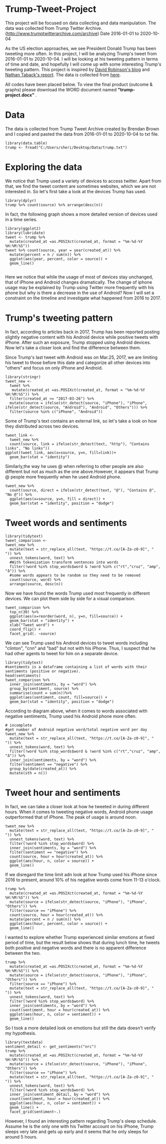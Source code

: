 # Trump-Tweet-Project
This project will be focused on data collecting and data manipulation. The data was collected from Trump Twitter Archive. (http://www.trumptwitterarchive.com/archive) 
Date 2016-01-01 to 2020-10-04


As the US election approaches, we see President Donald Trump has been tweeting more often. In this project, I will be analyzing Trump's tweet from 2016-01-01 to 2020-10-04. I will be looking at his tweeting pattern in terms of time and date, and hopefully I will come up with some interesting Trump's tweeting pattern. 
This project is inspired by [David Robinson's blog](http://varianceexplained.org/r/trump-tweets/) and [Nathan Taback's report](http://utstat.toronto.edu/~nathan/teaching/sta4002/Class4/trumptweets-students.html). The data is collected from [here](http://www.trumptwitterarchive.com/). 

All codes have been placed below. To view the final product (outcome & graphs) please download the WORD document named <strong> "trump-project.docx" </strong>. 

# Data
The data is collected from Trump Tweet Archive created by Brendan Brown and I copied and pasted the data from 2016-01-01 to 2020-10-04 to txt file. 
```{r message=FALSE, warning=FALSE}
library(data.table)
trump <- fread("C:/Users/sheri/Desktop/Data/trump.txt")
```
# Exploring the data
We notice that Trump used a variety of devices to access twitter. Apart from that, we find the tweet content are sometimes websites, which we are not interested in. So let's first  take a look at the devices Trump has used. 
```{r message=FALSE, warning=FALSE}
library(dplyr)
trump %>% count(source) %>% arrange(desc(n))
```
In fact, the following graph shows a more detailed version of devices used in a time series. 
```{r message=FALSE, warning=FALSE}
library(ggplot2)
library(lubridate)
tweet <- trump %>% 
  mutate(created_at =as.POSIXct(created_at, format = "%m-%d-%Y %H:%M:%S"))
tweet %>% count(source, year = year(created_at)) %>%
  mutate(percent = n / sum(n)) %>%
  ggplot(aes(year, percent, color = source)) +
  geom_line()
  
```   

Here we notice that while the usage of most of devices stay unchanged, that of iPhone and Android changes dramatically. The change of iphone usage may be explained by Trump using Twitter more frequently with his phone but why is there a decrease in the use of Android? Now I will set a constraint on the timeline and investigate what happened from 2016 to 2017. 

# Trump's tweeting pattern
In fact, according to articles back in 2017, Trump has been reported posting slightly negative content with his Android device while positive tweets with iPhone. After such an exposure, Trump stopped using Android devices. Now let's take a closer look and find the difference between them. 

Since Trump's last tweet with Android was on Mar.25, 2017, we are limiting his tweet to those before this date and categorize all other devices into "others" and focus on only iPhone and Android. 

```{r message=FALSE, warning=FALSE}
library(stringr)
tweet_new <- 
  tweet %>% 
   mutate(created_at =as.POSIXct(created_at, format = "%m-%d-%Y %H:%M:%S")) %>%
  filter(created_at <= "2017-03-26") %>%
  mutate(source = ifelse(str_detect(source, "iPhone"), "iPhone", ifelse(str_detect(source, "Android"), "Android", "Others"))) %>%
  filter(source %in% c("iPhone", "Android"))
```

Some of Trump's text contains an external link, so let's take a look on how they distributed across two devices. 
```{r}
tweet_link <- 
  tweet_new %>% 
  count(source, link = ifelse(str_detect(text, "http"), "Contains links", "No links"))
ggplot(tweet_link, aes(x=source, y=n, fill=link))+
  geom_bar(stat = "identity")
```

Similarly,the way he uses @ when referring to other people are also different but not as much as the one above.However, it appears that Trump @ people more frequently when he used Android phone. 
```{r}
tweet_new %>% 
  count(source, direct = ifelse(str_detect(text, "@"), "Contains @", "No @")) %>%
  ggplot(aes(x=source, y=n, fill = direct)) +
  geom_bar(stat = "identity", position = "dodge")
```

# Tweet words and sentiments

```{r message=FALSE, warning=FALSE}
library(tidytext)
tweet_comparison <- 
tweet_new %>% 
  mutate(text = str_replace_all(text, "https://t.co/[A-Za-z0-9]", " ")) %>%
  unnest_tokens(word, text) %>% 
  #With tokenization transform sentences into words
  filter(!word %in% stop_words$word & !word %in% c("rt","cruz", "amp", "â")) %>%
  #some words appears to be random so they need to be removed
  count(source, word) %>%
  arrange(source, desc(n))
```
Now we have found the words Trump used most frequently in different devices. We can plot them side by side for a visual comparison. 
```{r message=FALSE, warning=FALSE}
tweet_comparison %>% 
  top_n(30) %>% 
  ggplot(aes(x=reorder(word, n), y=n, fill=source)) +
  geom_bar(stat = "identity") +
  xlab("Tweet word") +
  coord_flip() +
  facet_grid(. ~source)
```
We can see Trump used his Android devices to tweet words including "clinton", "cnn" and "bad" but not with his iPhone. Thus, I suspect that he had other agents to tweet for him on a separate device.

```{r message=FALSE, warning=FALSE}
library(tidytext)
#sentiments is a dataframe containing a list of words with their sentiments (positive or negative).
head(sentiments)
tweet_comparison %>%
  inner_join(sentiments, by = "word") %>%
  group_by(sentiment, source) %>%
  summarise(count = sum(n))%>%
  ggplot(aes(sentiment, count, fill=source)) +
  geom_bar(stat = "identity", position = "dodge")
```

According to diagram above, when it comes to words associated with negative sentiments, Trump used his Android phone more often. 
```{r}
# incomplete
#get number of Android negative word/total negative word per day 
tweet_new %>%
  mutate(text = str_replace_all(text, "https://t.co/[A-Za-z0-9]", " ")) %>%
  unnest_tokens(word, text) %>% 
  filter(!word %in% stop_words$word & !word %in% c("rt","cruz", "amp", "â")) %>%
  inner_join(sentiments, by = "word") %>%
  filter(sentiment == "negative") %>%
  group_by(date(created_at)) %>%
  mutate(sth = n())
```


# Tweet hour and sentiments
In fact, we can take a closer look at how he tweeted in during different hours. When it comes to tweeting negative words, Android phone usage outperformed that of iPhone. The peak of usage is around noon. 
```{r}
tweet_new %>%
  mutate(text = str_replace_all(text, "https://t.co/[A-Za-z0-9]", " ")) %>%
  unnest_tokens(word, text) %>%
  filter(!word %in% stop_words$word) %>%
  inner_join(sentiments, by = "word") %>%
  filter(sentiment == "negative") %>%
  count(source, hour = hour(created_at)) %>%
  ggplot(aes(hour, n, color = source)) +
  geom_line()
```

If we disregard the time limit adn look at how Trump used his iPhone since 2016 to present, around 10% of his negative words come from 11-13 o'clock. 
```{r message=FALSE, warning=FALSE}
trump %>%
  mutate(created_at =as.POSIXct(created_at, format = "%m-%d-%Y %H:%M:%S")) %>%
  mutate(source = ifelse(str_detect(source, "iPhone"), "iPhone", "Others")) %>%
  filter(source == "iPhone") %>%
  count(source, hour = hour(created_at)) %>%
  mutate(percent = n / sum(n)) %>%
  ggplot(aes(hour, percent, color = source)) +
  geom_line()
```
I wanted to explore whether Trump experienced similar emotions at fixed period of time, but the result below shows that during lunch time, he tweets both positive and negative words and there is no apparent difference between the two. 
```{r message=FALSE, warning=FALSE}
trump %>%
  mutate(created_at =as.POSIXct(created_at, format = "%m-%d-%Y %H:%M:%S")) %>%
  mutate(source = ifelse(str_detect(source, "iPhone"), "iPhone", "Others")) %>%
  filter(source == "iPhone") %>%
  mutate(text = str_replace_all(text, "https://t.co/[A-Za-z0-9]", " ")) %>%
  unnest_tokens(word, text) %>%
  filter(!word %in% stop_words$word) %>%
  inner_join(sentiments, by = "word") %>%
  count(sentiment, hour = hour(created_at)) %>%
  ggplot(aes(hour, n, color = sentiment)) +
  geom_line()
```

So I took a more detailed look on emotions but still the data doesn't verify my hypothesis. 
```{r}
library(textdata)
sentiment_detail <- get_sentiments("nrc")
trump %>%
  mutate(created_at =as.POSIXct(created_at, format = "%m-%d-%Y %H:%M:%S")) %>%
  mutate(source = ifelse(str_detect(source, "iPhone"), "iPhone", "Others")) %>%
  filter(source == "iPhone") %>%
  mutate(text = str_replace_all(text, "https://t.co/[A-Za-z0-9]", " ")) %>%
  unnest_tokens(word, text) %>%
  filter(!word %in% stop_words$word) %>%
  inner_join(sentiment_detail, by = "word") %>%
  count(sentiment, hour = hour(created_at)) %>%
  ggplot(aes(hour, n, color = sentiment)) +
  geom_line() +
  facet_grid(sentiment~.)
```

However, I found an interesting pattern regarding Trump's sleep schedule. Assume he is the only one with his Twitter account on his iPhone, Trump sleeps very late and gets up early and it seems that he only sleeps for around 5 hours. 
